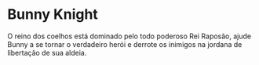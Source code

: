 # Bunny Knight
O reino dos coelhos está dominado pelo todo poderoso Rei Raposão, ajude Bunny a se tornar o verdadeiro herói e derrote os inimigos na jordana de libertação de sua aldeia.
